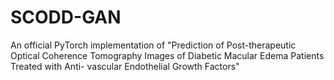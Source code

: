 # SCODD-GAN
An official PyTorch implementation of "Prediction of Post-therapeutic Optical Coherence Tomography Images of Diabetic Macular Edema Patients Treated with Anti- vascular Endothelial Growth Factors"
